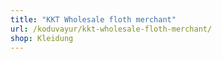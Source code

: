 ```yaml
---
title: "KKT Wholesale floth merchant"
url: /koduvayur/kkt-wholesale-floth-merchant/
shop: Kleidung
---
```

